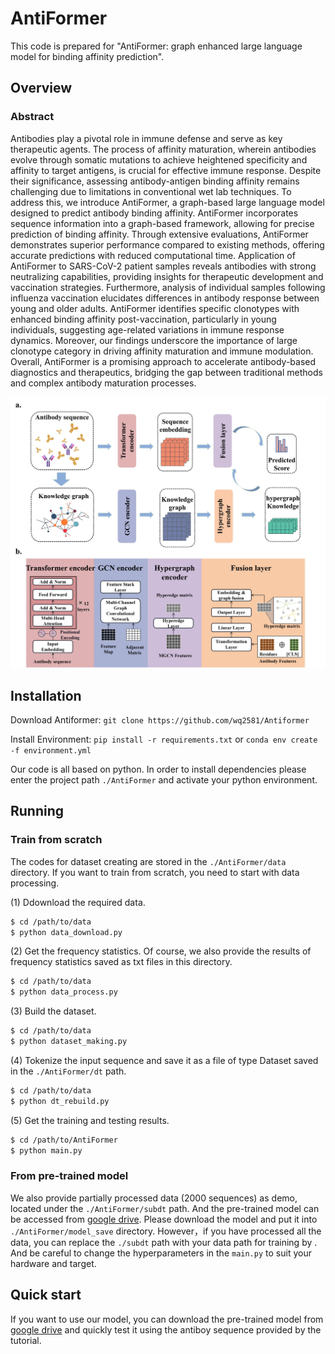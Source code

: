 # AntiFormer

This code is prepared for "AntiFormer: graph enhanced large language model for binding affinity prediction".

## Overview

### Abstract
Antibodies play a pivotal role in immune defense and serve as key therapeutic agents. The process of affinity maturation, wherein antibodies evolve through somatic mutations to achieve heightened specificity and affinity to target antigens, is crucial for effective immune response. Despite their significance, assessing antibody-antigen binding affinity remains challenging due to limitations in conventional wet lab techniques. To address this, we introduce AntiFormer, a graph-based large language model designed to predict antibody binding affinity. AntiFormer incorporates sequence information into a graph-based framework, allowing for precise prediction of binding affinity. Through extensive evaluations, AntiFormer demonstrates superior performance compared to existing methods, offering accurate predictions with reduced computational time. Application of AntiFormer to SARS-CoV-2 patient samples reveals antibodies with strong neutralizing capabilities, providing insights for therapeutic development and vaccination strategies. Furthermore, analysis of individual samples following influenza vaccination elucidates differences in antibody response between young and older adults. AntiFormer identifies specific clonotypes with enhanced binding affinity post-vaccination, particularly in young individuals, suggesting age-related variations in immune response dynamics. Moreover, our findings underscore the importance of large clonotype category in driving affinity maturation and immune modulation. Overall, AntiFormer is a promising approach to accelerate antibody-based diagnostics and therapeutics, bridging the gap between traditional methods and complex antibody maturation processes.

![The flowchart.](./flowchart_00.jpg)

## Installation
Download Antiformer:
```git clone https://github.com/wq2581/Antiformer```

Install Environment:
```pip install -r requirements.txt``` or ```conda env create -f environment.yml```

Our code is all based on python. In order to install dependencies please enter the project path ```./AntiFormer``` and activate your python environment.


## Running

### Train from scratch
   The codes for dataset creating are stored in the ```./AntiFormer/data``` directory. If you want to train from scratch, you need to start with data processing.
   
   (1) Ddownload the required data.
   ```bash
   $ cd /path/to/data
   $ python data_download.py
   ```
   
   (2) Get the frequency statistics. Of course, we also provide the results of frequency statistics saved as txt files in this directory.
   ```bash
   $ cd /path/to/data
   $ python data_process.py
   ```
   (3) Build the dataset.
   ```bash
   $ cd /path/to/data
   $ python dataset_making.py
   ```
   
   (4) Tokenize the input sequence and save it as a file of type Dataset saved in the ```./AntiFormer/dt``` path.
   ```bash
   $ cd /path/to/data
   $ python dt_rebuild.py
   ```
   
   (5) Get the training and testing results.
   ```bash
   $ cd /path/to/AntiFormer
   $ python main.py
   ```
   
### From pre-trained model

   We also provide partially processed data (2000 sequences) as demo, located under the ```./AntiFormer/subdt``` path. And the pre-trained model can be accessed from [google drive](https://drive.google.com/file/d/1D-mkFwoJzu7E__vJc3ahnFE4UVGYz4_Q/view?usp=sharing). Please download the model and put it into ```./AntiFormer/model_save``` directory.
   However，if you have processed all the data, you can replace the ```./subdt``` path with your data path for training by . And be careful to change the hyperparameters in the ```main.py``` to suit your hardware and target.


## Quick start

If you want to use our model, you can download the pre-trained model from [google drive](https://drive.google.com/file/d/1D-mkFwoJzu7E__vJc3ahnFE4UVGYz4_Q/view?usp=sharing) and quickly test it using the antiboy sequence provided by the tutorial.

   

